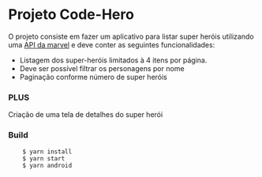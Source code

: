 # Projeto Code-Hero #

O projeto consiste em fazer um aplicativo para listar super heróis utilizando uma [API da
marvel](https://developer.marvel.com/) e deve conter as seguintes funcionalidades:

* Listagem dos super-heróis limitados à 4 itens por página.
* Deve ser possível filtrar os personagens por nome
* Paginação conforme número de super heróis

### PLUS ###

Criação de uma tela de detalhes do super herói

### Build ###

```
    $ yarn install
    $ yarn start
    $ yarn android
```
